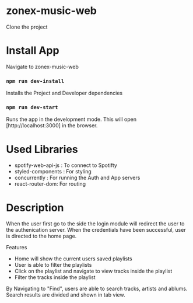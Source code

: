 # zonex-music-web

Clone the project

# Install App

Navigate to zonex-music-web

### `npm run dev-install`

Installs the Project and Developer dependencies

### `npm run dev-start`

Runs the app in the development mode. This will open [http://localhost:3000] in the browser.

# Used Libraries

- spotify-web-api-js : To connect to Spotifty
- styled-components : For styling
- concurrently : For running the Auth and App servers
- react-router-dom: For routing

# Description

When the user first go to the side the login module will redirect the user to the authenication server. When the credentials have been successful, user is directed to the home page. 

Features
 - Home will show the current users saved playlists
 - User is able to filter the playlists
 - Click on the playlist and navigate to view tracks inside the playlist
 - Filter the tracks inside the playlist

By Navigating to "Find", users are able to search tracks, artists and ablums. Search results are divided and shown in tab view.
